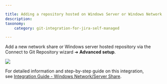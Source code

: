 ```yaml
---

title: Adding a repository hosted on Windows Server or Windows Network share
description:
taxonomy:
    category: git-integration-for-jira-self-managed

---
```

Add a new network share or Windows server hosted repository via the Connect to Git Repository wizard ➜ **Advanced setup**.

![](https://bigbrassband.atlassian.net/wiki/download/thumbnails/1930397287/gitserver-adding-network-share-01.png?version=1&modificationDate=1630642833750&cacheVersion=1&api=v2&width=680&height=494)

For detailed information and step-by-step guide on this integration, see [Integration Guide - Windows Network/Server Share](/wiki/spaces/GIJDC/pages/91881564).

